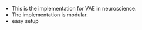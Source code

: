 - This is the implementation for VAE in neuroscience.
- The implementation is modular. 
- easy setup